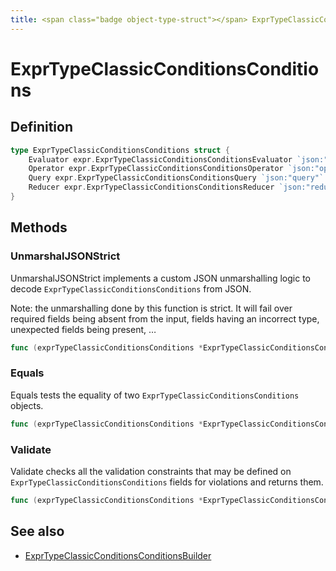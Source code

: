 ```yaml
---
title: <span class="badge object-type-struct"></span> ExprTypeClassicConditionsConditions
---
```

# <span class="badge object-type-struct"></span> ExprTypeClassicConditionsConditions

## Definition

```go
type ExprTypeClassicConditionsConditions struct {
    Evaluator expr.ExprTypeClassicConditionsConditionsEvaluator `json:"evaluator"`
    Operator expr.ExprTypeClassicConditionsConditionsOperator `json:"operator"`
    Query expr.ExprTypeClassicConditionsConditionsQuery `json:"query"`
    Reducer expr.ExprTypeClassicConditionsConditionsReducer `json:"reducer"`
}
```
## Methods

### <span class="badge object-method"></span> UnmarshalJSONStrict

UnmarshalJSONStrict implements a custom JSON unmarshalling logic to decode `ExprTypeClassicConditionsConditions` from JSON.

Note: the unmarshalling done by this function is strict. It will fail over required fields being absent from the input, fields having an incorrect type, unexpected fields being present, …

```go
func (exprTypeClassicConditionsConditions *ExprTypeClassicConditionsConditions) UnmarshalJSONStrict(raw []byte) error
```

### <span class="badge object-method"></span> Equals

Equals tests the equality of two `ExprTypeClassicConditionsConditions` objects.

```go
func (exprTypeClassicConditionsConditions *ExprTypeClassicConditionsConditions) Equals(other ExprTypeClassicConditionsConditions) bool
```

### <span class="badge object-method"></span> Validate

Validate checks all the validation constraints that may be defined on `ExprTypeClassicConditionsConditions` fields for violations and returns them.

```go
func (exprTypeClassicConditionsConditions *ExprTypeClassicConditionsConditions) Validate() error
```

## See also

 * <span class="badge builder"></span> [ExprTypeClassicConditionsConditionsBuilder](./builder-ExprTypeClassicConditionsConditionsBuilder.md)
